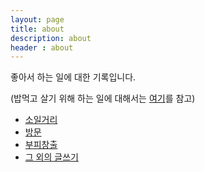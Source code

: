 ```yaml
---
layout: page
title: about
description: about
header : about
---
```


좋아서 하는 일에 대한 기록입니다.

(밥먹고 살기 위해 하는 일에 대해서는 [여기](/formal/about)를 참고)



* [소일거리](/category-cow)
* [방문](/category-travel)
* [부피창출](/category-volume)
* [그 외의 글쓰기](/category-writing)
